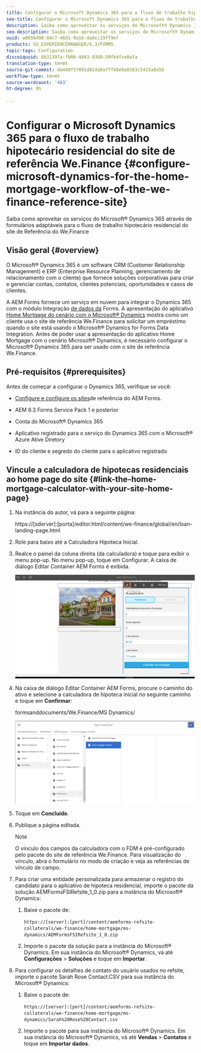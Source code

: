 ```yaml
---
title: Configurar o Microsoft Dynamics 365 para o fluxo de trabalho hipotecário residencial do site de referência We.Finance
seo-title: Configurar o Microsoft Dynamics 365 para o fluxo de trabalho hipotecário residencial do site de referência We.Finance
description: Saiba como aproveitar os serviços do Microsoft® Dynamics 365 através de formulários adaptáveis para o fluxo de trabalho hipotecário residencial do site de Referência do We.Finance
seo-description: Saiba como aproveitar os serviços do Microsoft® Dynamics 365 através de formulários adaptáveis para o fluxo de trabalho hipotecário residencial do site de Referência do We.Finance
uuid: a0656d90-84c7-46d1-9a16-dadcc19ff9ef
products: SG_EXPERIENCEMANAGER/6.3/FORMS
topic-tags: Configuration
discoiquuid: 6b31397a-fb06-4043-9368-59fb4fce8afa
translation-type: tm+mt
source-git-commit: de440f57091d814a0a7ff48e9a0383c5415a0a5b
workflow-type: tm+mt
source-wordcount: '483'
ht-degree: 0%

---
```



# Configurar o Microsoft Dynamics 365 para o fluxo de trabalho hipotecário residencial do site de referência We.Finance {#configure-microsoft-dynamics-for-the-home-mortgage-workflow-of-the-we-finance-reference-site}

Saiba como aproveitar os serviços do Microsoft® Dynamics 365 através de formulários adaptáveis para o fluxo de trabalho hipotecário residencial do site de Referência do We.Finance

## Visão geral {#overview}

O Microsoft® Dynamics 365 é um software CRM (Customer Relationship Management) e ERP (Enterprise Resource Planning, gerenciamento de relacionamento com o cliente) que fornece soluções corporativas para criar e gerenciar contas, contatos, clientes potenciais, oportunidades e casos de clientes.

A AEM Forms fornece um serviço em nuvem para integrar o Dynamics 365 com o módulo Integração [de dados da](/help/forms/using/data-integration.md) Forms. A apresentação do aplicativo [Home Mortgage do cenário com o Microsoft® Dynamics](/help/forms/using/finance-reference-site-walkthrough.md#home-mortgage-application-walkthrough-with-microsoft-dynamics) mostra como um cliente usa o site de referência We.Finance para solicitar um empréstimo quando o site está usando o Microsoft® Dynamics for Forms Data Integration. Antes de poder usar a apresentação do aplicativo Home Mortgage com o cenário Microsoft® Dynamics, é necessário configurar o Microsoft® Dynamics 365 para ser usado com o site de referência We.Finance.

## Pré-requisitos {#prerequisites}

Antes de começar a configurar o Dynamics 365, verifique se você:

* [Configure e configure os sites](/help/forms/using/setup-reference-sites.md)de referência do AEM Forms.

* AEM 6.3 Forms Service Pack 1 e posterior
* Conta do Microsoft® Dynamics 365
* Aplicativo registrado para o serviço do Dynamics 365 com o Microsoft® Azure Ative Diretory
* ID do cliente e segredo do cliente para o aplicativo registrado

## Vincule a calculadora de hipotecas residenciais ao home page do site {#link-the-home-mortgage-calculator-with-your-site-home-page}

1. Na instância do autor, vá para a seguinte página:

   https://[sderver]:[porta]/editor.html/content/we-finance/global/en/loan-landing-page.html

1. Role para baixo até a Calculadora Hipoteca Inicial.
1. Realce o painel da coluna direita (da calculadora) e toque para exibir o menu pop-up. No menu pop-up, toque em Configurar. A caixa de diálogo Editar Container AEM Forms é exibida.

   ![calculadora configurepanel](assets/calculatorconfigurepanel.png)

1. Na caixa de diálogo Editar Container AEM Forms, procure o caminho do ativo e selecione a calculadora de hipoteca inicial no seguinte caminho e toque em **Confirmar**:

   formsanddocuments/We.Finance/MS Dynamics/

   ![seltassetpath](assets/selectassetpath.png)

1. Toque em **Concluído**.
1. Publique a página editada.

   >[!NOTE]
   >
   >O vínculo dos campos da calculadora com o FDM é pré-configurado pelo pacote do site de referência We.Finance. Para visualização do vínculo, abra o formulário no modo de criação e veja as referências de vínculo de campo.

1. Para criar uma entidade personalizada para armazenar o registro do candidato para o aplicativo de hipoteca residencial, importe o pacote da solução AEMFormsFSIRefsite_1_0.zip para a instância do Microsoft® Dynamics:

   1. Baixe o pacote de:

      `https://[server]:[port]/content/aemforms-refsite-collaterals/we-finance/home-mortgage/ms-dynamics/AEMFormsFSIRefsite_1_0.zip`

   1. Importe o pacote da solução para a instância do Microsoft® Dynamics. Em sua instância do Microsoft® Dynamics, vá até **Configurações** > **Soluções** e toque em **Importar**.

1. Para configurar os detalhes de contato do usuário usados no refsite, importe o pacote Sarah Rose Contact.CSV para sua instância do Microsoft® Dynamics:

   1. Baixe o pacote de:

      `https://[server]:[port]/content/aemforms-refsite-collaterals/we-finance/home-mortgage/ms-dynamics/Sarah%20Rose%20Contact.csv`

   1. Importe o pacote para sua instância do Microsoft® Dynamics. Em sua instância do Microsoft® Dynamics, vá até **Vendas** > **Contatos** e toque em **Importar dados**.

